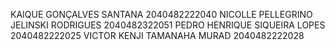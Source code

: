 
KAIQUE GONÇALVES SANTANA 2040482222040
NICOLLE PELLEGRINO JELINSKI RODRIGUES 2040482322051
PEDRO HENRIQUE SIQUEIRA LOPES  2040482222025
VICTOR KENJI TAMANAHA MURAD 2040482222028